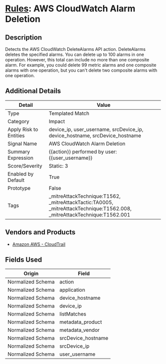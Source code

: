 # [Rules](README.md): AWS CloudWatch Alarm Deletion

## Description
Detects the AWS CloudWatch DeleteAlarms API action. DeleteAlarms deletes the specified alarms. You can delete up to 100 alarms in one operation. However, this total can include no more than one composite alarm. For example, you could delete 99 metric alarms and one composite alarms with one operation, but you can't delete two composite alarms with one operation.

## Additional Details
|Detail|Value|
|----|----|
|Type|Templated Match|
|Category|Impact|
|Apply Risk to Entities|device_ip, user_username, srcDevice_ip, device_hostname, srcDevice_hostname|
|Signal Name|AWS CloudWatch Alarm Deletion|
|Summary Expression|{{action}} performed by user: {{user_username}}|
|Score/Severity|Static: 3|
|Enabled by Default|True|
|Prototype|False|
|Tags|_mitreAttackTechnique:T1562, _mitreAttackTactic:TA0005, _mitreAttackTechnique:T1562.008, _mitreAttackTechnique:T1562.001|
## Vendors and Products
- [Amazon AWS - CloudTrail](../products/033624b0-218e-4dcb-b93f-0f1fb1806c56.md)


## Fields Used

|Origin|Field|
|----|----|
|Normalized Schema|action|
|Normalized Schema|application|
|Normalized Schema|device_hostname|
|Normalized Schema|device_ip|
|Normalized Schema|listMatches|
|Normalized Schema|metadata_product|
|Normalized Schema|metadata_vendor|
|Normalized Schema|srcDevice_hostname|
|Normalized Schema|srcDevice_ip|
|Normalized Schema|user_username|


